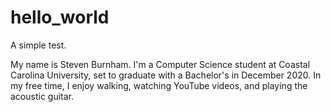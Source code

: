 # hello_world
A simple test.

My name is Steven Burnham. I'm a Computer Science student at Coastal Carolina University, set to graduate with a Bachelor's in December 2020. In my free time, I enjoy walking, watching YouTube videos, and playing the acoustic guitar.
